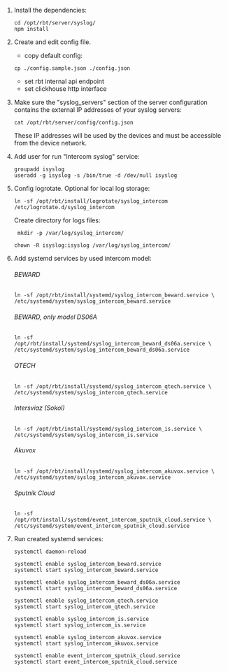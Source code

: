 1. Install the dependencies:
    ```
    cd /opt/rbt/server/syslog/
    npm install
    ```
2. Create and edit config file.  
   - copy default config:
    ```
    cp ./config.sample.json ./config.json
    ```
   - set rbt internal api endpoint
   - set clickhouse http interface

3. Make sure the "syslog_servers" section of the server configuration
   contains the external IP addresses of your syslog servers:
    ```
    cat /opt/rbt/server/config/config.json
    ```
   These IP addresses will be used by the devices and must be accessible from the device network.
4. Add user for run "Intercom syslog" service:
    ````
    groupadd isyslog
    useradd -g isyslog -s /bin/true -d /dev/null isyslog
    ````
5. Config logrotate. Optional for local log storage:
    ````
   ln -sf /opt/rbt/install/logrotate/syslog_intercom /etc/logrotate.d/syslog_intercom
   ````
   Create directory for logs files:
   ````
    mkdir -p /var/log/syslog_intercom/
   ````
   ````
   chown -R isyslog:isyslog /var/log/syslog_intercom/
   ````
   
6. Add systemd services by used intercom model:
   ###### BEWARD
    ````
   ln -sf /opt/rbt/install/systemd/syslog_intercom_beward.service \
   /etc/systemd/system/syslog_intercom_beward.service
    ````

   ###### BEWARD, only model DS06A
    ````
   ln -sf /opt/rbt/install/systemd/syslog_intercom_beward_ds06a.service \
   /etc/systemd/system/syslog_intercom_beward_ds06a.service
    ````

   ###### QTECH
    ````
   ln -sf /opt/rbt/install/systemd/syslog_intercom_qtech.service \
   /etc/systemd/system/syslog_intercom_qtech.service
    ````

   ###### Intersviaz (Sokol)
    ````
   ln -sf /opt/rbt/install/systemd/syslog_intercom_is.service \
   /etc/systemd/system/syslog_intercom_is.service 
    ````

   ###### Akuvox
    ````
   ln -sf /opt/rbt/install/systemd/syslog_intercom_akuvox.service \
   /etc/systemd/system/syslog_intercom_akuvox.service
    ````

   ###### Sputnik Cloud
    ````
   ln -sf /opt/rbt/install/systemd/event_intercom_sputnik_cloud.service \
   /etc/systemd/system/event_intercom_sputnik_cloud.service
    ````

7. Run created systemd services:
   ````
   systemctl daemon-reload
    
   systemctl enable syslog_intercom_beward.service
   systemctl start syslog_intercom_beward.service
   
   systemctl enable syslog_intercom_beward_ds06a.service
   systemctl start syslog_intercom_beward_ds06a.service
   
   systemctl enable syslog_intercom_qtech.service
   systemctl start syslog_intercom_qtech.service
   
   systemctl enable syslog_intercom_is.service
   systemctl start syslog_intercom_is.service
   
   systemctl enable syslog_intercom_akuvox.service
   systemctl start syslog_intercom_akuvox.service
   
   systemctl enable event_intercom_sputnik_cloud.service
   systemctl start event_intercom_sputnik_cloud.service
   ````